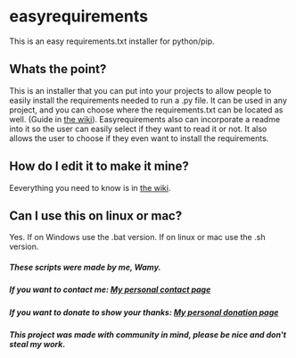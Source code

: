 # easyrequirements

This is an easy requirements.txt installer for python/pip.

## Whats the point?
This is an installer that you can put into your projects to allow people to easily install the requirements needed to run a .py file. It can be used in any project, and you can choose where the requirements.txt can be located as well. (Guide in [the wiki](https://github.com/Wamy-Dev/easyrequirements/wiki)). Easyrequirements also can incorporate a readme into it so the user can easily select if they want to read it or not. It also allows the user to choose if they even want to install the requirements.

## How do I edit it to make it mine?
Eeverything you need to know is in [the wiki](https://github.com/Wamy-Dev/easyrequirements/wiki).

## Can I use this on linux or mac?
Yes. If on Windows use the .bat version. If on linux or mac use the .sh version.

##### These scripts were made by me, Wamy.
##### If you want to contact me: [My personal contact page](https://homeonacloud.com/pages/contactme.html)
##### If you want to donate to show your thanks: [My personal donation page](https://homeonacloud.com/pages/donate.html)
##### This project was made with community in mind, please be nice and don't steal my work.
